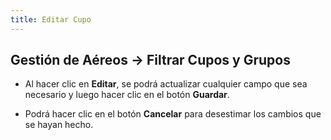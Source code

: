 ```yaml
---
title: Editar Cupo
---
```


## Gestión de Aéreos → Filtrar Cupos y Grupos

- Al hacer clic en **Editar**, se podrá actualizar cualquier campo que sea necesario y luego hacer clic en el botón **Guardar**.  

- Podrá hacer clic en el botón **Cancelar** para desestimar los cambios que se hayan hecho.
